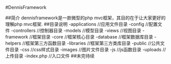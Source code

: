 #DennisFramework

##简介
dennisframework是一款微型的php mvc框架，其目的在于让大家更好的理解php mvc框架.
##目录说明
	-applications           //应用文件目录
		-config             //配置文件
		-controllers        //控制器目录
		-models             //模型目录
		-views              //视图目录
	-framework              //框架目录
		-core               //框架核心目录
		-database           //框架数据库目录
		-helpers            //框架第三方函数目录
		-libraries          //框架第三方类库目录
	-public                 //公共文件目录
		-css                //css样式目录
		-images             //图片文件目录
		-js                 //js函数目录
		-uploads            //上传目录
	-index.php              //入口文件
##未完待续	
